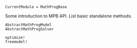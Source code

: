 
```@meta
CurrentModule = MathProgBase
```

Some introduction to MPB API. List basic standalone methods.

```@docs
AbstractMathProgModel
AbstractMathProgSolver
```


```@docs
optimize!
freemodel!
```
